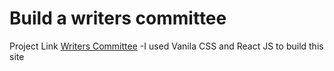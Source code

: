 # Build a writers committee

Project Link  [Writers Committee](https://writers-committee-rickon.netlify.app/)
-I used Vanila CSS and React JS to build this site


